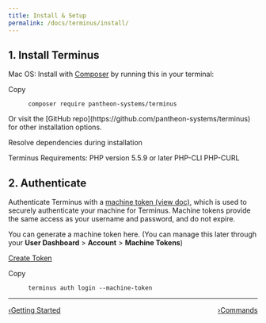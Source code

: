 ```yaml
---
title: Install & Setup
permalink: /docs/terminus/install/
---
```

## 1. Install Terminus
Mac OS: Install with [Composer](https://getcomposer.org/) by running this in your terminal:
<div class="zero-clipboard">
<span class="btn-clipboard">Copy</span>
<figure class="highlight"><pre><code class="bash" data-lang="bash">composer require pantheon-systems/terminus</code></pre></figure>
</div>
Or visit the [GitHub repo](https://github.com/pantheon-systems/terminus) for other installation options.


<span class="glyphicon glyphicon-check" aria-hidden="true"></span> Resolve dependencies during installation

Terminus Requirements:
PHP version 5.5.9 or later
PHP-CLI
PHP-CURL


## 2. Authenticate
Authenticate Terminus with a [machine token (view doc)](/docs/machine-tokens), which is used to securely authenticate your machine for Terminus. Machine tokens provide the same access as your username and password, and do not expire.

You can generate a machine token here. (You can manage this later through your **User Dashboard** > **Account** > **Machine Tokens**)

<a href="https://dashboard.pantheon.io/machine-token/create" class="btn-primary btn">Create Token</a>

<div class="zero-clipboard">
<span class="btn-clipboard">Copy</span>
<figure class="highlight"><pre><code class="bash" data-lang="bash">terminus auth login --machine-token<machine-token></code></pre></figure>
</div>

<div class="terminus-pager">
  <hr>
      <a style="float:left;" href="/docs/terminus"><span class="terminus-pager-lsaquo">&lsaquo;</span>Getting Started</a>
      <a style="float:right;" href="/docs/terminus/commands"><span class="terminus-pager-rsaquo">&rsaquo;</span>Commands</a>
</div>
